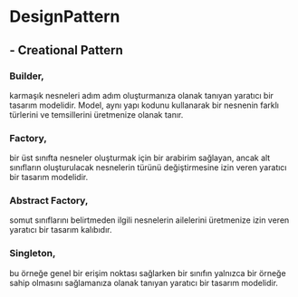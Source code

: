 # DesignPattern


## - Creational Pattern
### Builder, 
karmaşık nesneleri adım adım oluşturmanıza olanak tanıyan yaratıcı bir tasarım modelidir. 
Model, aynı yapı kodunu kullanarak bir nesnenin farklı türlerini ve temsillerini üretmenize olanak tanır.

### Factory,
bir üst sınıfta nesneler oluşturmak için bir arabirim sağlayan,
ancak alt sınıfların oluşturulacak nesnelerin türünü değiştirmesine izin veren yaratıcı bir tasarım modelidir.

### Abstract Factory, 
somut sınıflarını belirtmeden ilgili nesnelerin ailelerini üretmenize izin veren yaratıcı bir tasarım kalıbıdır.

### Singleton,
bu örneğe genel bir erişim noktası sağlarken bir sınıfın yalnızca bir örneğe sahip olmasını sağlamanıza olanak tanıyan yaratıcı bir tasarım modelidir.
